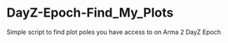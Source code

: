 # DayZ-Epoch-Find_My_Plots
Simple script to find plot poles you have access to on Arma 2 DayZ Epoch
